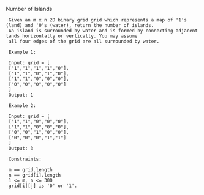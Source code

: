 Number of Islands

     Given an m x n 2D binary grid grid which represents a map of '1's (land) and '0's (water), return the number of islands.
     An island is surrounded by water and is formed by connecting adjacent lands horizontally or vertically. You may assume 
     all four edges of the grid are all surrounded by water.

     Example 1:
     
     Input: grid = [
     ["1","1","1","1","0"],
     ["1","1","0","1","0"],
     ["1","1","0","0","0"],
     ["0","0","0","0","0"]
     ]
     Output: 1

     Example 2:

     Input: grid = [
     ["1","1","0","0","0"],
     ["1","1","0","0","0"],
     ["0","0","1","0","0"],
     ["0","0","0","1","1"]
     ]
     Output: 3

     Constraints:

     m == grid.length
     n == grid[i].length
     1 <= m, n <= 300
     grid[i][j] is '0' or '1'.